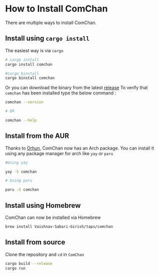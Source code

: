 # How to Install ComChan

There are multiple ways to install ComChan. 

## Install using `cargo install`

The easiest way is via `cargo`

```bash
# cargo install
cargo install comchan

#cargo binstall
cargo binstall comchan
```

Or you can download the binary from the latest [release](https://github.com/Vaishnav-Sabari-Girish/ComChan/releases/tag/v0.1.3)
To verify that `comchan` has been installed type the below command :

```bash
comchan --version

# OR

comchan --help
```

## Install from the AUR 

Thanks to [Orhun](https://github.com/orhun), ComChan now has an Arch package. You can install it using any package manager for arch like `yay` or `paru`

```bash
#Using yay 

yay -S comchan 

# Using paru

paru -S comchan
```

## Install using Homebrew 

ComChan can now be installed via Homebrew

```bash 
brew install Vaishnav-Sabari-Girish/taps/comchan
```


## Install from source

Clone the repository and `cd` in `ComChan`

```bash
cargo build --release
cargo run
```

